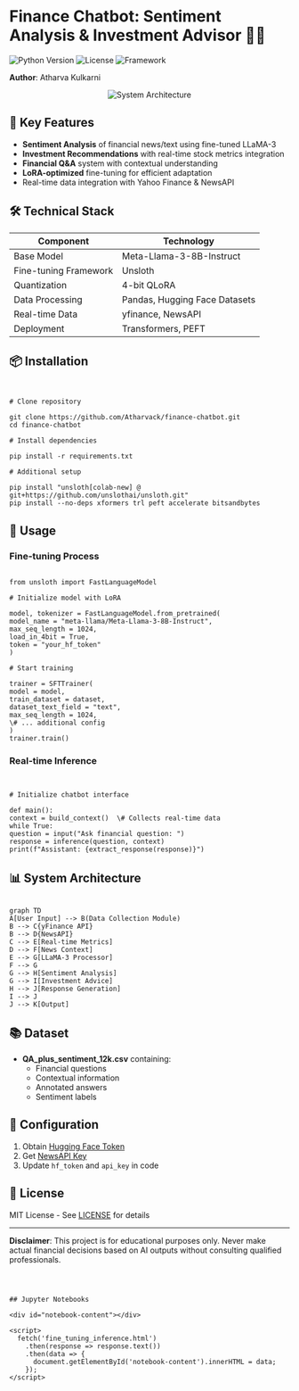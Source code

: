 
# Finance Chatbot: Sentiment Analysis & Investment Advisor 💼🤖

![Python Version](https://img.shields.io/badge/Python-3.10%2B-blue)
![License](https://img.shields.io/badge/License-MIT-green)
![Framework](https://img.shields.io/badge/Framework-Unsloth-important)

**Author**: Atharva Kulkarni
  

<div align="center">
  <img src="https://via.placeholder.com/800x400?text=Financial+Chatbot+Architecture" alt="System Architecture">
</div>

## 🌟 Key Features
- **Sentiment Analysis** of financial news/text using fine-tuned LLaMA-3
- **Investment Recommendations** with real-time stock metrics integration
- **Financial Q&A** system with contextual understanding
- **LoRA-optimized** fine-tuning for efficient adaptation
- Real-time data integration with Yahoo Finance & NewsAPI

## 🛠 Technical Stack
| Component               | Technology                          |
|-------------------------|-------------------------------------|
| Base Model              | Meta-Llama-3-8B-Instruct            |
| Fine-tuning Framework   | Unsloth                             |
| Quantization            | 4-bit QLoRA                         |
| Data Processing         | Pandas, Hugging Face Datasets       |
| Real-time Data          | yfinance, NewsAPI                   |
| Deployment              | Transformers, PEFT                  |

## 📦 Installation
```


# Clone repository

git clone https://github.com/Atharvack/finance-chatbot.git
cd finance-chatbot

# Install dependencies

pip install -r requirements.txt

# Additional setup

pip install "unsloth[colab-new] @ git+https://github.com/unslothai/unsloth.git"
pip install --no-deps xformers trl peft accelerate bitsandbytes

```

## 🚀 Usage
### Fine-tuning Process
```

from unsloth import FastLanguageModel

# Initialize model with LoRA

model, tokenizer = FastLanguageModel.from_pretrained(
model_name = "meta-llama/Meta-Llama-3-8B-Instruct",
max_seq_length = 1024,
load_in_4bit = True,
token = "your_hf_token"
)

# Start training

trainer = SFTTrainer(
model = model,
train_dataset = dataset,
dataset_text_field = "text",
max_seq_length = 1024,
\# ... additional config
)
trainer.train()

```

### Real-time Inference
```


# Initialize chatbot interface

def main():
context = build_context()  \# Collects real-time data
while True:
question = input("Ask financial question: ")
response = inference(question, context)
print(f"Assistant: {extract_response(response)}")

```

## 📊 System Architecture
```

graph TD
A[User Input] --> B(Data Collection Module)
B --> C{yFinance API}
B --> D{NewsAPI}
C --> E[Real-time Metrics]
D --> F[News Context]
E --> G[LLaMA-3 Processor]
F --> G
G --> H[Sentiment Analysis]
G --> I[Investment Advice]
H --> J[Response Generation]
I --> J
J --> K[Output]

```

## 📚 Dataset
- **QA_plus_sentiment_12k.csv** containing:
  - Financial questions
  - Contextual information
  - Annotated answers
  - Sentiment labels

## 🔧 Configuration
1. Obtain [Hugging Face Token](https://huggingface.co/settings/tokens)
2. Get [NewsAPI Key](https://newsapi.org/register)
3. Update `hf_token` and `api_key` in code

## 📜 License
MIT License - See [LICENSE](LICENSE) for details

---

**Disclaimer**: This project is for educational purposes only. Never make actual financial decisions based on AI outputs without consulting qualified professionals.
```



## Jupyter Notebooks

<div id="notebook-content"></div>

<script>
  fetch('fine_tuning_inference.html')
    .then(response => response.text())
    .then(data => {
      document.getElementById('notebook-content').innerHTML = data;
    });
</script>
